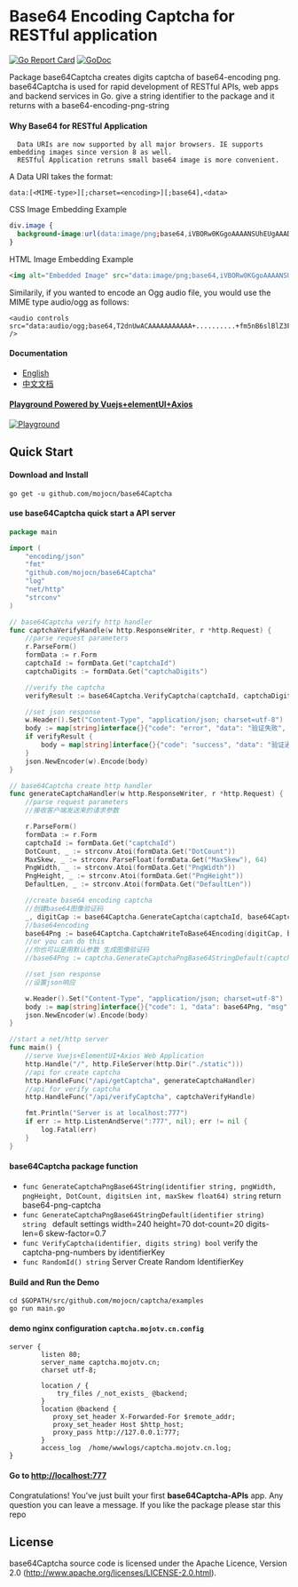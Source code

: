 # Base64 Encoding Captcha for RESTful application
[![Go Report Card](https://goreportcard.com/badge/github.com/mojocn/base64Captcha)](https://goreportcard.com/report/github.com/mojocn/base64Captcha)
[![GoDoc](https://godoc.org/github.com/mojocn/base64Captcha?status.svg)](https://godoc.org/github.com/mojocn/base64Captcha)

Package base64Captcha creates digits captcha of base64-encoding png.
base64Captcha is used for rapid development of RESTful APIs, web apps and backend services in Go.
give a string identifier to the package and it returns with a base64-encoding-png-string
#### Why Base64 for RESTful Application
      Data URIs are now supported by all major browsers. IE supports embedding images since version 8 as well.
      RESTful Application retruns small base64 image is more convenient.
A Data URI takes the format:
```
data:[<MIME-type>][;charset=<encoding>][;base64],<data>
```
CSS Image Embedding Example
```css
div.image {
  background-image:url(data:image/png;base64,iVBORw0KGgoAAAANSUhEUgAAADIA...);
}
```
HTML Image Embedding Example
```html
<img alt="Embedded Image" src="data:image/png;base64,iVBORw0KGgoAAAANSUhEUgAAADIA..." />
```
Similarily, if you wanted to encode an Ogg audio file, you would use the MIME type audio/ogg as follows:
```
<audio controls src="data:audio/ogg;base64,T2dnUwACAAAAAAAAAAA+..........+fm5nB6slBlZ3Fcha363d5ut7u3ni1rLoPf728l3KcK" />
```
#### Documentation

* [English](https://godoc.org/github.com/mojocn/base64Captcha)
* [中文文档](https://github.com/mojocn/base64Captcha/blob/master/README_zh.md)

#### [Playground Powered by Vuejs+elementUI+Axios](http://captcha.mojotv.cn)

[![Playground](https://raw.githubusercontent.com/mojocn/base64Captcha/master/examples/static/captcha.png "Playground")](http://captcha.mojotv.cn/ "Playground")

## Quick Start

#### Download and Install

    go get -u github.com/mojocn/base64Captcha

#### use base64Captcha quick start a API server
```go
package main

import (
	"encoding/json"
	"fmt"
	"github.com/mojocn/base64Captcha"
	"log"
	"net/http"
	"strconv"
)

// base64Captcha verify http handler
func captchaVerifyHandle(w http.ResponseWriter, r *http.Request) {
	//parse request parameters
	r.ParseForm()
	formData := r.Form
	captchaId := formData.Get("captchaId")
	captchaDigits := formData.Get("captchaDigits")

	//verify the captcha
	verifyResult := base64Captcha.VerifyCaptcha(captchaId, captchaDigits)

	//set json response
	w.Header().Set("Content-Type", "application/json; charset=utf-8")
	body := map[string]interface{}{"code": "error", "data": "验证失败", "msg": "captcha failed", "debug": formData}
	if verifyResult {
		body = map[string]interface{}{"code": "success", "data": "验证通过", "msg": "captcha verified", "debug": formData}
	}
	json.NewEncoder(w).Encode(body)
}

// base64Captcha create http handler
func generateCaptchaHandler(w http.ResponseWriter, r *http.Request) {
	//parse request parameters
	//接收客户端发送来的请求参数

	r.ParseForm()
	formData := r.Form
	captchaId := formData.Get("captchaId")
	DotCount, _ := strconv.Atoi(formData.Get("DotCount"))
	MaxSkew, _ := strconv.ParseFloat(formData.Get("MaxSkew"), 64)
	PngWidth, _ := strconv.Atoi(formData.Get("PngWidth"))
	PngHeight, _ := strconv.Atoi(formData.Get("PngHeight"))
	DefaultLen, _ := strconv.Atoi(formData.Get("DefaultLen"))

	//create base64 encoding captcha
	//创建base64图像验证码
	_, digitCap := base64Captcha.GenerateCaptcha(captchaId, base64Captcha.ConfigDigit{Height: PngHeight, Width: PngWidth, CaptchaLen: DefaultLen, MaxSkew: MaxSkew, DotCount: DotCount})
    //base64encoding
	base64Png := base64Captcha.CaptchaWriteToBase64Encoding(digitCap, base64Captcha.MineTypeCaptchaDigit)
	//or you can do this
	//你也可以是用默认参数 生成图像验证码
	//base64Png := captcha.GenerateCaptchaPngBase64StringDefault(captchaId)

	//set json response
	//设置json响应

	w.Header().Set("Content-Type", "application/json; charset=utf-8")
	body := map[string]interface{}{"code": 1, "data": base64Png, "msg": "success", "debug": formData}
	json.NewEncoder(w).Encode(body)
}

//start a net/http server
func main() {
	//serve Vuejs+ElementUI+Axios Web Application
	http.Handle("/", http.FileServer(http.Dir("./static")))
	//api for create captcha
	http.HandleFunc("/api/getCaptcha", generateCaptchaHandler)
	//api for verify captcha
	http.HandleFunc("/api/verifyCaptcha", captchaVerifyHandle)

	fmt.Println("Server is at localhost:777")
	if err := http.ListenAndServe(":777", nil); err != nil {
		log.Fatal(err)
	}
}
```
#### base64Captcha package function
-  `func GenerateCaptchaPngBase64String(identifier string, pngWidth, pngHeight, DotCount, digitsLen int, maxSkew float64) string` return base64-png-captcha
-  `func GenerateCaptchaPngBase64StringDefault(identifier string) string ` default settings width=240 height=70 dot-count=20 digits-len=6 skew-factor=0.7
-  `func VerifyCaptcha(identifier, digits string) bool` verify the captcha-png-numbers by identifierKey
-  `func RandomId() string` Server Create Random IdentifierKey

#### Build and Run the Demo
    cd $GOPATH/src/github.com/mojocn/captcha/examples
    go run main.go

#### demo nginx configuration `captcha.mojotv.cn.config`
```
server {
        listen 80;
        server_name captcha.mojotv.cn;
        charset utf-8;

        location / {
            try_files /_not_exists_ @backend;
        }
        location @backend {
           proxy_set_header X-Forwarded-For $remote_addr;
           proxy_set_header Host $http_host;
           proxy_pass http://127.0.0.1:777;
        }
        access_log  /home/wwwlogs/captcha.mojotv.cn.log;
}
```
#### Go to [http://localhost:777](http://localhost:777)

Congratulations! You've just built your first **base64Captcha-APIs** app.
Any question you can leave a message. If you like the package please star this repo
## License

base64Captcha source code is licensed under the Apache Licence, Version 2.0
(http://www.apache.org/licenses/LICENSE-2.0.html).
